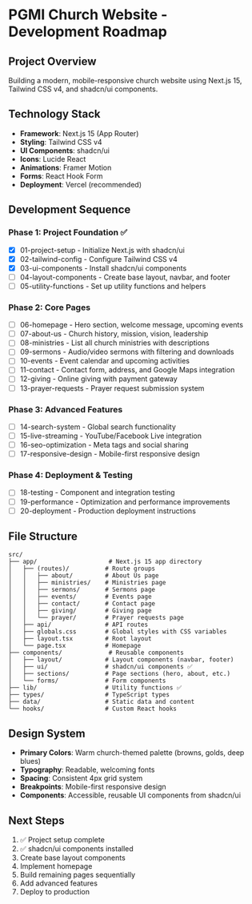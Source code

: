 # PGMI Church Website - Development Roadmap

## Project Overview
Building a modern, mobile-responsive church website using Next.js 15, Tailwind CSS v4, and shadcn/ui components.

## Technology Stack
- **Framework**: Next.js 15 (App Router)
- **Styling**: Tailwind CSS v4
- **UI Components**: shadcn/ui
- **Icons**: Lucide React
- **Animations**: Framer Motion
- **Forms**: React Hook Form
- **Deployment**: Vercel (recommended)

## Development Sequence

### Phase 1: Project Foundation ✅
- [x] 01-project-setup - Initialize Next.js with shadcn/ui
- [x] 02-tailwind-config - Configure Tailwind CSS v4
- [x] 03-ui-components - Install shadcn/ui components
- [ ] 04-layout-components - Create base layout, navbar, and footer
- [ ] 05-utility-functions - Set up utility functions and helpers

### Phase 2: Core Pages
- [ ] 06-homepage - Hero section, welcome message, upcoming events
- [ ] 07-about-us - Church history, mission, vision, leadership
- [ ] 08-ministries - List all church ministries with descriptions
- [ ] 09-sermons - Audio/video sermons with filtering and downloads
- [ ] 10-events - Event calendar and upcoming activities
- [ ] 11-contact - Contact form, address, and Google Maps integration
- [ ] 12-giving - Online giving with payment gateway
- [ ] 13-prayer-requests - Prayer request submission system

### Phase 3: Advanced Features
- [ ] 14-search-system - Global search functionality
- [ ] 15-live-streaming - YouTube/Facebook Live integration
- [ ] 16-seo-optimization - Meta tags and social sharing
- [ ] 17-responsive-design - Mobile-first responsive design

### Phase 4: Deployment & Testing
- [ ] 18-testing - Component and integration testing
- [ ] 19-performance - Optimization and performance improvements
- [ ] 20-deployment - Production deployment instructions

## File Structure
```
src/
├── app/                    # Next.js 15 app directory
│   ├── (routes)/          # Route groups
│   │   ├── about/         # About Us page
│   │   ├── ministries/    # Ministries page
│   │   ├── sermons/       # Sermons page
│   │   ├── events/        # Events page
│   │   ├── contact/       # Contact page
│   │   ├── giving/        # Giving page
│   │   └── prayer/        # Prayer requests page
│   ├── api/               # API routes
│   ├── globals.css        # Global styles with CSS variables
│   ├── layout.tsx         # Root layout
│   └── page.tsx           # Homepage
├── components/             # Reusable components
│   ├── layout/            # Layout components (navbar, footer)
│   ├── ui/                # shadcn/ui components ✅
│   ├── sections/          # Page sections (hero, about, etc.)
│   └── forms/             # Form components
├── lib/                   # Utility functions ✅
├── types/                 # TypeScript types
├── data/                  # Static data and content
└── hooks/                 # Custom React hooks
```

## Design System
- **Primary Colors**: Warm church-themed palette (browns, golds, deep blues)
- **Typography**: Readable, welcoming fonts
- **Spacing**: Consistent 4px grid system
- **Breakpoints**: Mobile-first responsive design
- **Components**: Accessible, reusable UI components from shadcn/ui

## Next Steps
1. ✅ Project setup complete
2. ✅ shadcn/ui components installed
3. Create base layout components
4. Implement homepage
5. Build remaining pages sequentially
6. Add advanced features
7. Deploy to production
